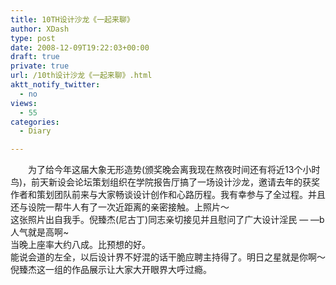 ```yaml
---
title: 10TH设计沙龙《一起来聊》
author: XDash
type: post
date: 2008-12-09T19:22:03+00:00
draft: true
private: true
url: /10th设计沙龙《一起来聊》.html
aktt_notify_twitter:
  - no
views:
  - 55
categories:
  - Diary

---
```

　　为了给今年这届大象无形造势(颁奖晚会离我现在熬夜时间还有将近13个小时鸟)，前天新设会论坛策划组织在学院报告厅搞了一场设计沙龙，邀请去年的获奖作者和策划团队前来与大家畅谈设计创作和心路历程。我有幸参与了全过程。并且还与设院一帮牛人有了一次近距离的亲密接触。上照片～  
<img decoding="async" src="attachments/month_0812/c2008121031742.jpg" border="0" alt="" />  
这张照片出自我手。倪臻杰(尼古丁)同志亲切接见并且慰问了广大设计淫民 — —b　人气就是高啊~  
<img decoding="async" src="attachments/month_0812/e2008121031936.jpg" border="0" alt="" />  
当晚上座率大约八成。比预想的好。  
<img decoding="async" src="attachments/month_0812/82008121032012.jpg" border="0" alt="" />  
能说会道的左全，以后设计界不好混的话干脆应聘主持得了。明日之星就是你啊～  
<img decoding="async" src="attachments/month_0812/b2008121032057.jpg" border="0" alt="" />  
倪臻杰这一组的作品展示让大家大开眼界大呼过瘾。